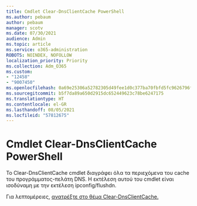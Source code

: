 ```yaml
---
title: Cmdlet Clear-DnsClientCache PowerShell
ms.author: pebaum
author: pebaum
manager: scotv
ms.date: 07/30/2021
audience: Admin
ms.topic: article
ms.service: o365-administration
ROBOTS: NOINDEX, NOFOLLOW
localization_priority: Priority
ms.collection: Adm_O365
ms.custom:
- "12458"
- "9007450"
ms.openlocfilehash: 0a69e25306a52782305d49fee1d0c377ba70fbfd5fc9626796f4700e776f2c37
ms.sourcegitcommit: b5f7da89a650d2915dc652449623c78be6247175
ms.translationtype: HT
ms.contentlocale: el-GR
ms.lasthandoff: 08/05/2021
ms.locfileid: "57812675"
---
```

# <a name="powershell-clear-dnsclientcache-cmdlet"></a>Cmdlet Clear-DnsClientCache PowerShell

Το Clear-DnsClientCache cmdlet διαγράφει όλα τα περιεχόμενα του cache του προγράμματος-πελάτη DNS. Η εκτέλεση αυτού του cmdlet είναι ισοδύναμη με την εκτέλεση ipconfig/flushdn.

Για λεπτομέρειες, [ανατρέξτε στο θέμα Clear-DnsClientCache.](/powershell/module/dnsclient/clear-dnsclientcache?view=windowsserver2019-ps)